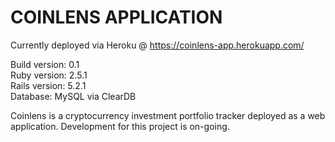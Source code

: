 # COINLENS APPLICATION

Currently deployed via Heroku @ https://coinlens-app.herokuapp.com/

Build version: 0.1  
Ruby version: 2.5.1  
Rails version: 5.2.1  
Database: MySQL via ClearDB

Coinlens is a cryptocurrency investment portfolio tracker deployed as a web application. Development for this project is on-going.
